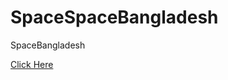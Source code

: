 # SpaceSpaceBangladesh
SpaceBangladesh

<a href="https://arprinceofficial.github.io/SpaceSpaceBangladesh/">Click Here</a>
